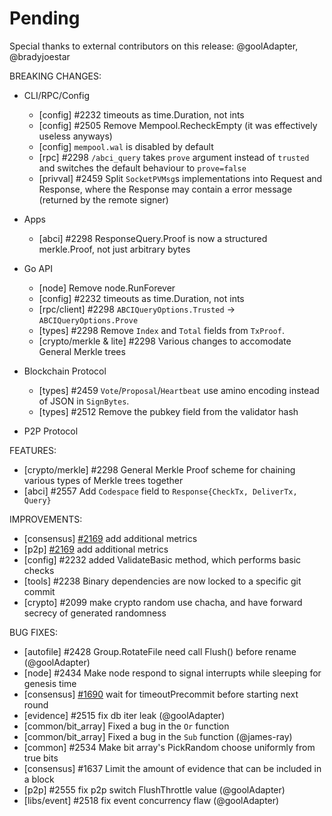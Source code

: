 # Pending

Special thanks to external contributors on this release:
@goolAdapter, @bradyjoestar

BREAKING CHANGES:

* CLI/RPC/Config
  * [config] \#2232 timeouts as time.Duration, not ints
  * [config] \#2505 Remove Mempool.RecheckEmpty (it was effectively useless anyways)
  * [config] `mempool.wal` is disabled by default
  * [rpc] \#2298 `/abci_query` takes `prove` argument instead of `trusted` and switches the default
    behaviour to `prove=false`
  * [privval] \#2459 Split `SocketPVMsg`s implementations into Request and Response, where the Response may contain a error message (returned by the remote signer)

* Apps
  * [abci] \#2298 ResponseQuery.Proof is now a structured merkle.Proof, not just
    arbitrary bytes

* Go API
  * [node] Remove node.RunForever
  * [config] \#2232 timeouts as time.Duration, not ints
  * [rpc/client] \#2298 `ABCIQueryOptions.Trusted` -> `ABCIQueryOptions.Prove`
  * [types] \#2298 Remove `Index` and `Total` fields from `TxProof`.
  * [crypto/merkle & lite] \#2298 Various changes to accomodate General Merkle trees

* Blockchain Protocol
  * [types] \#2459 `Vote`/`Proposal`/`Heartbeat` use amino encoding instead of JSON in `SignBytes`.
  * [types] \#2512 Remove the pubkey field from the validator hash

* P2P Protocol

FEATURES:
- [crypto/merkle] \#2298 General Merkle Proof scheme for chaining various types of Merkle trees together
- [abci] \#2557 Add `Codespace` field to `Response{CheckTx, DeliverTx, Query}`

IMPROVEMENTS:
- [consensus] [\#2169](https://github.com/cosmos/cosmos-sdk/issues/2169) add additional metrics
- [p2p] [\#2169](https://github.com/cosmos/cosmos-sdk/issues/2169) add additional metrics
- [config] \#2232 added ValidateBasic method, which performs basic checks
- [tools] \#2238 Binary dependencies are now locked to a specific git commit
- [crypto] \#2099 make crypto random use chacha, and have forward secrecy of generated randomness

BUG FIXES:
- [autofile] \#2428 Group.RotateFile need call Flush() before rename (@goolAdapter)
- [node] \#2434 Make node respond to signal interrupts while sleeping for genesis time
- [consensus] [\#1690](https://github.com/tendermint/tendermint/issues/1690) wait for
timeoutPrecommit before starting next round
- [evidence] \#2515 fix db iter leak (@goolAdapter)
- [common/bit_array] Fixed a bug in the `Or` function
- [common/bit_array] Fixed a bug in the `Sub` function (@james-ray)
- [common] \#2534 Make bit array's PickRandom choose uniformly from true bits
- [consensus] \#1637 Limit the amount of evidence that can be included in a
  block
- [p2p] \#2555 fix p2p switch FlushThrottle value (@goolAdapter)
- [libs/event] \#2518 fix event concurrency flaw (@goolAdapter)
